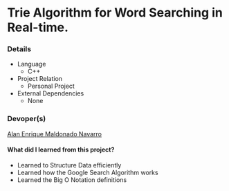 # Trie Algorithm for Word Searching in Real-time.

### Details
* Language
  * C++
* Project Relation
  * Personal Project
* External Dependencies
  * None

### Devoper(s)
[Alan Enrique Maldonado Navarro](https://github.com/DrN3MESiS/)

#### What did I learned from this project?
* Learned to Structure Data efficiently
* Learned how the Google Search Algorithm works
* Learned the Big O Notation definitions
